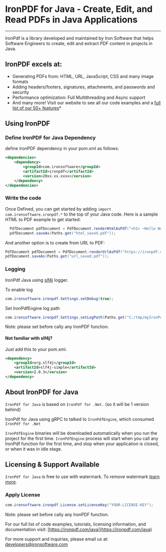 # IronPDF for Java - Create, Edit, and Read PDFs in Java Applications
___

IronPdf is a library developed and maintained by Iron Software that helps
Software Engineers to create, edit and extract PDF content in projects in Java.

## IronPDF excels at:

- Generating PDFs from: HTML, URL, JavaScript, CSS and many image formats
- Adding headers/footers, signatures, attachments, and passwords and security
- Performance optimization: Full Multithreading and Async support
- And many more! Visit our website to see all our code examples and
  a [full list of our 50+ features](https://ironpdf.com/java/features/?utm_source=nuget&utm_medium=organic&utm_campaign=readme&utm_content=featureslist)*

## Using IronPDF

### Define IronPDF for Java Dependency

define IronPDF dependency in your pom.xml as follows:

```xml  
<dependencies>
    <dependency>
        <groupId>com.ironsoftware</groupId>
        <artifactId>ironpdf</artifactId>
        <version>20xx.xx.xxxx</version>
    </dependency>
</dependencies>
```
### Write the code

Once Defined, you can get started by adding `import com.ironsoftware.ironpdf.*` to the top of your Java code. Here is
a sample HTML to PDF example to get started:

```java 
  PdfDocument pdfDocument = PdfDocument.renderHtmlAsPdf("<h1> ~Hello World~ </h1> Made with IronPDF!");
  pdfDocument.saveAs(Paths.get("html_saved.pdf"));
```

And another option is to create from URL to PDF:

```java 
PdfDocument pdfDocument = PdfDocument.renderUrlAsPdf("https://ironpdf.com/java");
pdfDocument.saveAs(Paths.get("url_saved.pdf"));
```

### Logging
IronPdf Java using [slf4j](https://www.slf4j.org/) logger. 

To enable log 
```java 
com.ironsoftware.ironpdf.Settings.setDebug(true);
```
Set IronPdfEngine log path
```java 
com.ironsoftware.ironpdf.Settings.setLogPath(Paths.get("C:/tmp/myIronPdfEngineLog.log"));
```

Note: please set before cally any IronPDF function.

#### Not familiar with slf4j?
Just add this to your pom.xml.
```xml
<dependency>
    <groupId>org.slf4j</groupId>
    <artifactId>slf4j-simple</artifactId>
    <version>2.0.3</version>
</dependency>
```

## About IronPDF for Java

`IronPdf for Java` is based on `IronPdf for .Net.` (so it will be 1 version behind)

IronPdf for Java using gRPC to talked to `IronPdfEngine`, which
consumed `IronPdf for .Net`

`IronPdfEngine` binaries will be downloaded automatically when you run the project for the first time.
`IronPdfEngine` process will start when you call any IronPdf function for the first time, and stop when your application
is closed, or when it was in idle stage.

## Licensing & Support Available

`IronPdf for Java` is free to use with watermark. To remove watermark [learn more](https://ironpdf.com/licensing/).

### Apply License

```java 
com.ironsoftware.ironpdf.License.setLicenseKey("YOUR-LICENSE-KEY");
```
Note: please set before cally any IronPDF function.

For our full list of code examples, tutorials, licensing information, and documentation
visit: [https://ironpdf.com/java](https://ironpdf.com/java)

For more support and inquiries, please email us at: developers@ironsoftware.com
